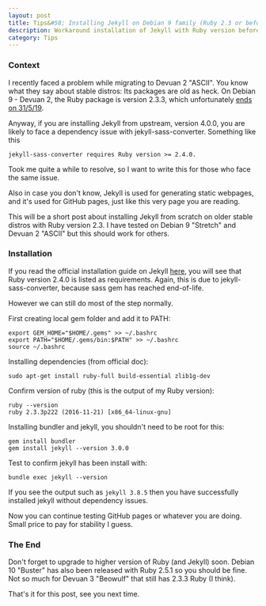 ```yaml
---
layout: post
title: Tips&#58; Installing Jekyll on Debian 9 family (Ruby 2.3 or before)
description: Workaround installation of Jekyll with Ruby version before 2.4.0, notably on Debian 9 and Devuan 2.
category: Tips
---
```


### Context

I recently faced a problem while migrating to Devuan 2 "ASCII".
You know what they say about stable distros: Its packages are old as heck.
On Debian 9 - Devuan 2, the Ruby package is version 2.3.3, which unfortunately [ends on 31/5/19](https://www.ruby-lang.org/en/news/2019/03/31/support-of-ruby-2-3-has-ended/).

Anyway, if you are installing Jekyll from upstream, version 4.0.0, you are likely to face a dependency issue with jekyll-sass-converter.
Something like this
```
jekyll-sass-converter requires Ruby version >= 2.4.0.
```
Took me quite a while to resolve, so I want to write this for those who face the same issue.

Also in case you don't know, Jekyll is used for generating static webpages, and it's used for GitHub pages, just like this very page you are reading.

This will be a short post about installing Jekyll from scratch on older stable distros with Ruby version 2.3.
I have tested on Debian 9 "Stretch" and Devuan 2 "ASCII" but this should work for others.

### Installation

If you read the official installation guide on Jekyll [here](https://jekyllrb.com/docs/installation/), you will see that Ruby version 2.4.0 is listed as requirements.
Again, this is due to jekyll-sass-converter, because sass gem has reached end-of-life.

However we can still do most of the step normally.

First creating local gem folder and add it to PATH:
```
export GEM_HOME="$HOME/.gems" >> ~/.bashrc
export PATH="$HOME/.gems/bin:$PATH" >> ~/.bashrc
source ~/.bashrc
```

Installing dependencies (from official doc):
```
sudo apt-get install ruby-full build-essential zlib1g-dev
```

Confirm version of ruby (this is the output of my Ruby version):
```
ruby --version
ruby 2.3.3p222 (2016-11-21) [x86_64-linux-gnu]
```

Installing bundler and jekyll, you shouldn't need to be root for this:
```
gem install bundler
gem install jekyll --version 3.0.0
```

Test to confirm jekyll has been install with:
```
bundle exec jekyll --version
```

If you see the output such as `jekyll 3.8.5` then you have successfully installed jekyll without dependency issues.

Now you can continue testing GitHub pages or whatever you are doing.
Small price to pay for stability I guess.

### The End

Don't forget to upgrade to higher version of Ruby (and Jekyll) soon.
Debian 10 "Buster" has also been released with Ruby 2.5.1 so you should be fine.
Not so much for Devuan 3 "Beowulf" that still has 2.3.3 Ruby (I think).

That's it for this post, see you next time.
